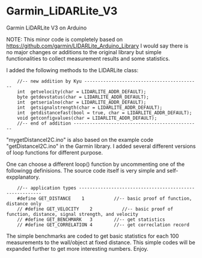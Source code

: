 # Garmin_LiDARLite_V3

Garmin LiDARLite V3 on Arduino

NOTE: This minor code is completely based on https://github.com/garmin/LIDARLite_Arduino_Library I would say there is no major changes or additions to the original library but simple functionalities to collect measurement results and some statistics.

I added the following methods to the LIDARLite class:

        //-- new addition by Kyu -------------------------------------------
        int  getvelocity(char = LIDARLITE_ADDR_DEFAULT);        
        byte getdevstatus(char = LIDARLITE_ADDR_DEFAULT);
        int  getserialno(char = LIDARLITE_ADDR_DEFAULT);
        int  getsignalstrength(char = LIDARLITE_ADDR_DEFAULT);
        int  getdistancefast(bool = true, char = LIDARLITE_ADDR_DEFAULT);
        void getconfigvalues(char = LIDARLITE_ADDR_DEFAULT);
        //-- end of addition -----------------------------------------------

"mygetDistanceI2C.ino" is also based on the example code "getDistanceI2C.ino" in the Garmin library. I added several different versions of loop functions for different purpose.

One can choose a different loop() function by uncommenting one of the followingg definisions. The source code itself is very simple and self-expplanatory. 

        //-- application types --------------------------------------------------------
        #define GET_DISTANCE    1           //-- basic proof of function, distance only
        // #define GET_VELOCITY    2           //-- basic proof of function, distance, signal strength, and velocity
        // #define GET_BENCHMARK   3        //-- get statistics
        // #define GET_CORRELATION 4        //-- get correclation record

The simple benchmarks are coded to get basic statistics for each 100 measurements to the wall/object at fixed distance. This simple codes will be expanded further to get more interesting numbers. Enjoy.
